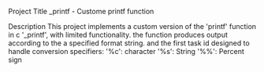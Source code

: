 Project Title
_printf - Custome printf function

Description
This project implements a custom version of the 'printf' function in c '_printf', with limited functionality. the function produces output according to the a specified format string. and the first task id designed to handle conversion specifiers:
	'%c': character
	'%s': String
	'%%': Percent sign

